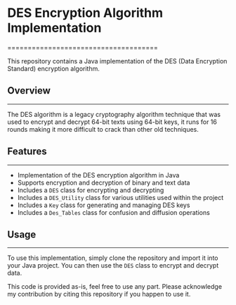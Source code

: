
# DES Encryption Algorithm Implementation
=====================================

This repository contains a Java implementation of the DES (Data Encryption Standard) encryption algorithm.

## Overview
--------

The DES algorithm is a legacy cryptography algorithm technique that was used to encrypt and decrypt 64-bit texts using 64-bit keys, it runs for 16 rounds making it more difficult to crack than other old techniques.

## Features
--------

* Implementation of the DES encryption algorithm in Java
* Supports encryption and decryption of binary and text data
* Includes a `DES` class for encrypting and decrypting 
* Includes a `DES_Utility` class for various utilities used within the project
* Includes a `Key` class for generating and managing DES keys
* Includes a `Des_Tables` class for confusion and diffusion operations
## Usage
-----

To use this implementation, simply clone the repository and import it into your Java project. You can then use the `DES` class to encrypt and decrypt data.

This code is provided as-is, feel free to use any part. Please acknowledge my contribution by citing this repository if you happen to use it.
